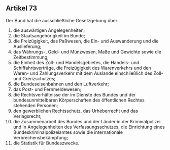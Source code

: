 ## Artikel 73

Der Bund hat die ausschließliche Gesetzgebung über:
1. die auswärtigen Angelegenheiten;
2. die Staatsangehörigkeit im Bunde;
3. die Freizügigkeit, das Paßwesen, die Ein- und Auswanderung und die Auslieferung;
4. das Währungs-, Geld- und Münzwesen, Maße und Gewichte sowie die Zeitbestimmung;
5. die Einheit des Zoll- und Handelsgebietes, die Handels- und Schiffahrtsverträge, die Freizügigkeit des Warenverkehrs und den Waren- und Zahlungsverkehr mit dem Auslande einschließlich des Zoll- und Grenzschutzes;
6. die Bundeseisenbahnen und den Luftverkehr;
7. das Post- und Fernmeldewesen;
8. die Rechtsverhältnisse der im Dienste des Bundes und der bundesunmittelbaren Körperschaften des öffentlichen Rechtes stehenden Personen;
9. den gewerblichen Rechtsschutz, das Urheberrecht und das Verlagsrecht;
10. die Zusammenarbeit des Bundes und der Länder in der Kriminalpolizei und in Angelegenheiten des Verfassungsschutzes, die Einrichtung eines Bundeskriminalpolizeiamtes sowie die internationale Verbrechensbekämpfung;
11. die Statistik für Bundeszwecke.

